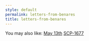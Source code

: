 ```yaml
---
style: default
permalink: letters-from-benares
title: letters-from-benares
---
```

You may also like:
[May 13th](http://scp-wiki.net/may-13th)
[SCP-1677](http://scp-wiki.net/scp-1677)